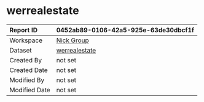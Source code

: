 



# werrealestate

|Report ID|0452ab89-0106-42a5-925e-63de30dbcf1f|
| :--- | :--- |
|Workspace|[Nick Group](../Workspaces/Nick-Group.md)|
|Dataset|[werrealestate](../Datasets/werrealestate.md)|
|Created By|not set|
|Created Date|not set|
|Modified By|not set|
|Modified Date|not set|
